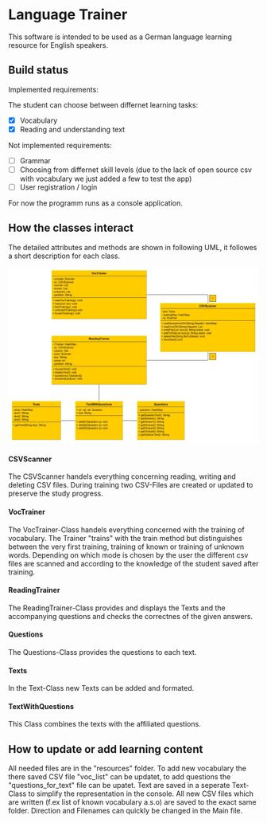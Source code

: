 # Language Trainer
This software is intended to be used as a German language learning resource for English speakers. 


## Build status
Implemented requirements: 

The student can choose between differnet learning tasks:
- [x] Vocabulary 
- [x] Reading and understanding text

Not implemented requirements:
- [ ] Grammar 
- [ ] Choosing from differnet skill levels (due to the lack of open source csv with vocabulary we just added a few to test the app)
- [ ] User registration / login

For now the programm runs as a console application.


## How the classes interact
The detailed attributes and methods are shown in following UML, it followes a short description for each class.

![alt text](https://github.com/ellamiamaria/SE22/blob/main/app/UMLLanguageTrainer.jpg)

#### CSVScanner
The CSVScanner handels everything concerning reading, writing and deleting CSV files.
During training two CSV-Files are created or updated to preserve the study progress.

#### VocTrainer
The VocTrainer-Class handels everything concerned with the training of vocabulary. 
The Trainer "trains" with the train method but distinguishes between the very first training, training of known or training of unknown words. 
Depending on which mode is chosen by the user the different csv files are scanned and according to the knowledge of the student saved after training. 

#### ReadingTrainer
The ReadingTrainer-Class provides and displays the Texts and the accompanying questions and checks the correctnes of the given answers.

#### Questions
The Questions-Class provides the questions to each text. 

#### Texts
In the Text-Class new Texts can be added and formated.

#### TextWithQuestions
This Class combines the texts with the affiliated questions. 


## How to update or add learning content
All needed files are in the "resources" folder.
To add new vocabulary the there saved CSV file "voc_list" can be updatet, to add questions the "questions_for_text" file can be upatet.
Text are saved in a seperate Text-Class to simplify the representation in the console.
All new CSV files which are written (f.ex list of known vocabulary a.s.o) are saved to the exact same folder.
Direction and Filenames can quickly be changed in the Main file. 

